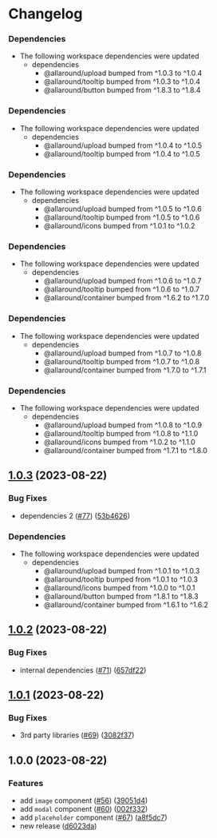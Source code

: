 # Changelog

### Dependencies

* The following workspace dependencies were updated
  * dependencies
    * @allaround/upload bumped from ^1.0.3 to ^1.0.4
    * @allaround/tooltip bumped from ^1.0.3 to ^1.0.4
    * @allaround/button bumped from ^1.8.3 to ^1.8.4

### Dependencies

* The following workspace dependencies were updated
  * dependencies
    * @allaround/upload bumped from ^1.0.4 to ^1.0.5
    * @allaround/tooltip bumped from ^1.0.4 to ^1.0.5

### Dependencies

* The following workspace dependencies were updated
  * dependencies
    * @allaround/upload bumped from ^1.0.5 to ^1.0.6
    * @allaround/tooltip bumped from ^1.0.5 to ^1.0.6
    * @allaround/icons bumped from ^1.0.1 to ^1.0.2

### Dependencies

* The following workspace dependencies were updated
  * dependencies
    * @allaround/upload bumped from ^1.0.6 to ^1.0.7
    * @allaround/tooltip bumped from ^1.0.6 to ^1.0.7
    * @allaround/container bumped from ^1.6.2 to ^1.7.0

### Dependencies

* The following workspace dependencies were updated
  * dependencies
    * @allaround/upload bumped from ^1.0.7 to ^1.0.8
    * @allaround/tooltip bumped from ^1.0.7 to ^1.0.8
    * @allaround/container bumped from ^1.7.0 to ^1.7.1

### Dependencies

* The following workspace dependencies were updated
  * dependencies
    * @allaround/upload bumped from ^1.0.8 to ^1.0.9
    * @allaround/tooltip bumped from ^1.0.8 to ^1.1.0
    * @allaround/icons bumped from ^1.0.2 to ^1.1.0
    * @allaround/container bumped from ^1.7.1 to ^1.8.0

## [1.0.3](https://github.com/wholesome-ghoul/allaround-components/compare/image-v1.0.2...image-v1.0.3) (2023-08-22)


### Bug Fixes

* dependencies 2 ([#77](https://github.com/wholesome-ghoul/allaround-components/issues/77)) ([53b4626](https://github.com/wholesome-ghoul/allaround-components/commit/53b4626c084a1ffe25655ad5fc216dfbed14b98f))


### Dependencies

* The following workspace dependencies were updated
  * dependencies
    * @allaround/upload bumped from ^1.0.1 to ^1.0.3
    * @allaround/tooltip bumped from ^1.0.1 to ^1.0.3
    * @allaround/icons bumped from ^1.0.0 to ^1.0.1
    * @allaround/button bumped from ^1.8.1 to ^1.8.3
    * @allaround/container bumped from ^1.6.1 to ^1.6.2

## [1.0.2](https://github.com/wholesome-ghoul/allaround-components/compare/image-v1.0.1...image-v1.0.2) (2023-08-22)


### Bug Fixes

* internal dependencies ([#71](https://github.com/wholesome-ghoul/allaround-components/issues/71)) ([657df22](https://github.com/wholesome-ghoul/allaround-components/commit/657df22f42ca6b8479dfdbad1c6acfd7fbf659fc))

## [1.0.1](https://github.com/wholesome-ghoul/allaround-components/compare/image-v1.0.0...image-v1.0.1) (2023-08-22)


### Bug Fixes

* 3rd party libraries ([#69](https://github.com/wholesome-ghoul/allaround-components/issues/69)) ([3082f37](https://github.com/wholesome-ghoul/allaround-components/commit/3082f3774505776d89e605bebddd567098400fba))

## 1.0.0 (2023-08-22)


### Features

* add `image` component ([#56](https://github.com/wholesome-ghoul/allaround-components/issues/56)) ([39051d4](https://github.com/wholesome-ghoul/allaround-components/commit/39051d449e5bd1bb4fd9022640e46e451791a947))
* add `modal` component ([#60](https://github.com/wholesome-ghoul/allaround-components/issues/60)) ([002f332](https://github.com/wholesome-ghoul/allaround-components/commit/002f332142af7a4579f50565bf1565f1169c9181))
* add `placeholder` component ([#67](https://github.com/wholesome-ghoul/allaround-components/issues/67)) ([a8f5dc7](https://github.com/wholesome-ghoul/allaround-components/commit/a8f5dc79c457ff6c88d44c43c9a56e9a9077b8c7))
* new release ([d6023da](https://github.com/wholesome-ghoul/allaround-components/commit/d6023da6de01374d99554d3752abee62135a431f))
